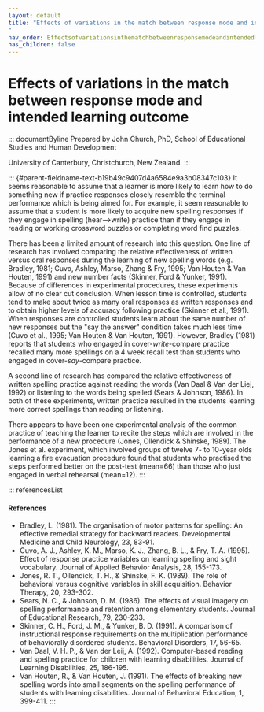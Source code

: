 ```yaml
---
layout: default
title: "Effects of variations in the match between response mode and intended learning outcome 
"
nav_order: Effectsofvariationsinthematchbetweenresponsemodeandintendedlearningoutcome
has_children: false
---
```

# Effects of variations in the match between response mode and intended learning outcome 


::: documentByline
Prepared by John Church, PhD, School of Educational Studies and Human
Development

University of Canterbury, Christchurch, New Zealand.
:::

::: {#parent-fieldname-text-b19b49c9407d4a6584e9a3b08347c103}
It seems reasonable to assume that a learner is more likely to learn how
to do something new if practice responses closely resemble the terminal
performance which is being aimed for. For example, it seem reasonable to
assume that a student is more likely to acquire new spelling responses
if they engage in spelling (hear--\>write) practice than if they engage
in reading or working crossword puzzles or completing word find puzzles.

There has been a limited amount of research into this question. One line
of research has involved comparing the relative effectiveness of written
versus oral responses during the learning of new spelling words (e.g.
Bradley, 1981; Cuvo, Ashley, Marso, Zhang & Fry, 1995; Van Houten & Van
Houten, 1991) and new number facts (Skinner, Ford & Yunker, 1991).
Because of differences in experimental procedures, these experiments
allow of no clear cut conclusion. When lesson time is controlled,
students tend to make about twice as many oral responses as written
responses and to obtain higher levels of accuracy following practice
(Skinner et al., 1991). When responses are controlled students learn
about the same number of new responses but the "say the answer"
condition takes much less time (Cuvo et al., 1995; Van Houten & Van
Houten, 1991). However, Bradley (1981) reports that students who engaged
in cover-*write*-compare practice recalled many more spellings on a 4
week recall test than students who engaged in cover-*say*-compare
practice.

A second line of research has compared the relative effectiveness of
written spelling practice against reading the words (Van Daal & Van der
Liej, 1992) or listening to the words being spelled (Sears & Johnson,
1986). In both of these experiments, written practice resulted in the
students learning more correct spellings than reading or listening.

There appears to have been one experimental analysis of the common
practice of teaching the learner to recite the steps which are involved
in the performance of a new procedure (Jones, Ollendick & Shinske,
1989). The Jones et al. experiment, which involved groups of twelve 7-
to 10-year olds learning a fire evacuation procedure found that students
who practised the steps performed better on the post-test (mean=66) than
those who just engaged in verbal rehearsal (mean=12).
:::

::: referencesList
#### References

-   Bradley, L. (1981). The organisation of motor patterns for spelling:
    An effective remedial strategy for backward readers. Developmental
    Medicine and Child Neurology, 23, 83-91.
-   Cuvo, A. J., Ashley, K. M., Marso, K. J., Zhang, B. L., & Fry, T. A.
    (1995). Effect of response practice variables on learning spelling
    and sight vocabulary. Journal of Applied Behavior Analysis, 28,
    155-173.
-   Jones, R. T., Ollendick, T. H., & Shinske, F. K. (1989). The role of
    behavioral versus cognitive variables in skill acquisition. Behavior
    Therapy, 20, 293-302.
-   Sears, N. C., & Johnson, D. M. (1986). The effects of visual imagery
    on spelling performance and retention among elementary students.
    Journal of Educational Research, 79, 230-233.
-   Skinner, C. H., Ford, J. M., & Yunker, B. D. (1991). A comparison of
    instructional response requirements on the multiplication
    performance of behaviorally disordered students. Behavioral
    Disorders, 17, 56-65.
-   Van Daal, V. H. P., & Van der Leij, A. (1992). Computer-based
    reading and spelling practice for children with learning
    disabilities. Journal of Learning Disabilities, 25, 186-195.
-   Van Houten, R., & Van Houten, J. (1991). The effects of breaking new
    spelling words into small segments on the spelling performance of
    students with learning disabilities. Journal of Behavioral
    Education, 1, 399-411.
:::
